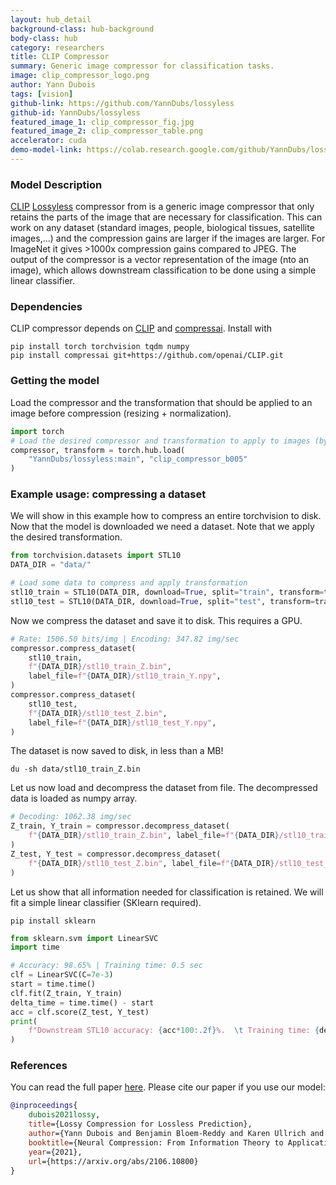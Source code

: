 ```yaml
---
layout: hub_detail
background-class: hub-background
body-class: hub
category: researchers
title: CLIP Compressor
summary: Generic image compressor for classification tasks.
image: clip_compressor_logo.png
author: Yann Dubois
tags: [vision]
github-link: https://github.com/YannDubs/lossyless
github-id: YannDubs/lossyless
featured_image_1: clip_compressor_fig.jpg
featured_image_2: clip_compressor_table.png
accelerator: cuda
demo-model-link: https://colab.research.google.com/github/YannDubs/lossyless/blob/main/notebooks/Hub.ipynb
---
```


### Model Description

[CLIP](https://openai.com/blog/clip/) [Lossyless](https://arxiv.org/abs/2106.10800) compressor from is a generic image compressor that only retains the parts of the image that are necessary for classification. This can work on any dataset (standard images, people, biological tissues, satellite images,...) and the compression gains are larger if the images are larger. For ImageNet it gives >1000x compression gains compared to JPEG. The output of the compressor is a vector representation of the image (nto an image), which allows downstream classification to be done using a simple linear classifier.

### Dependencies

CLIP compressor depends on [CLIP](https://github.com/openai/CLIP) and [compressai](https://github.com/InterDigitalInc/CompressAI). Install with
```shell
pip install torch torchvision tqdm numpy 
pip install compressai git+https://github.com/openai/CLIP.git
```

### Getting the model

Load the compressor and the transformation that should be applied to an image before compression (resizing + normalization).
```python
import torch
# Load the desired compressor and transformation to apply to images (by default on GPU if available)
compressor, transform = torch.hub.load(
    "YannDubs/lossyless:main", "clip_compressor_b005"
)
```

### Example usage: compressing a dataset

We will show in this example how to compress an entire torchvision to disk. Now that the model is downloaded we need a dataset. Note that we apply the desired transformation.

```python
from torchvision.datasets import STL10
DATA_DIR = "data/"

# Load some data to compress and apply transformation
stl10_train = STL10(DATA_DIR, download=True, split="train", transform=transform)
stl10_test = STL10(DATA_DIR, download=True, split="test", transform=transform)
```

Now we compress the dataset and save it to disk. This requires a GPU.
```python
# Rate: 1506.50 bits/img | Encoding: 347.82 img/sec
compressor.compress_dataset(
    stl10_train,
    f"{DATA_DIR}/stl10_train_Z.bin",
    label_file=f"{DATA_DIR}/stl10_train_Y.npy",
)
compressor.compress_dataset(
    stl10_test,
    f"{DATA_DIR}/stl10_test_Z.bin",
    label_file=f"{DATA_DIR}/stl10_test_Y.npy",
)
```

The dataset is now saved to disk, in less than a MB!
```shell
du -sh data/stl10_train_Z.bin
```

Let us now load and decompress the dataset from file. The decompressed data is loaded as numpy array.
```python
# Decoding: 1062.38 img/sec
Z_train, Y_train = compressor.decompress_dataset(
    f"{DATA_DIR}/stl10_train_Z.bin", label_file=f"{DATA_DIR}/stl10_train_Y.npy"
)
Z_test, Y_test = compressor.decompress_dataset(
    f"{DATA_DIR}/stl10_test_Z.bin", label_file=f"{DATA_DIR}/stl10_test_Y.npy"
)
```

Let us show that all information needed for classification is retained. We will fit a simple linear classifier (SKlearn required).

```shell
pip install sklearn
```

```python
from sklearn.svm import LinearSVC
import time

# Accuracy: 98.65% | Training time: 0.5 sec
clf = LinearSVC(C=7e-3)
start = time.time()
clf.fit(Z_train, Y_train)
delta_time = time.time() - start
acc = clf.score(Z_test, Y_test)
print(
    f"Downstream STL10 accuracy: {acc*100:.2f}%.  \t Training time: {delta_time:.1f} "
)
```

### References

You can read the full paper [here](https://arxiv.org/abs/2106.10800). Please cite our paper if you use our model:

```bibtex
@inproceedings{
    dubois2021lossy,
    title={Lossy Compression for Lossless Prediction},
    author={Yann Dubois and Benjamin Bloem-Reddy and Karen Ullrich and Chris J. Maddison},
    booktitle={Neural Compression: From Information Theory to Applications -- Workshop @ ICLR 2021},
    year={2021},
    url={https://arxiv.org/abs/2106.10800}
}
```